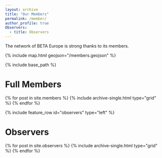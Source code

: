 ```yaml
---
layout: archive
title: "Our Members"
permalink: /member/
author_profile: true
Observers:
  - title: Observers
---
```


The network of BETA Europe is strong thanks to its members.



{% include map.html geojson="/members.geojson" %}

{% include base_path %}

# Full Members
<div class="grid__wrapper grid__partners">
  {% for post in site.members %}
    {% include archive-single.html type="grid" %}
  {% endfor %}
</div>

{% include feature_row id="observers" type="left" %}

<div class="grid__wrapper grid__partners">
  <h1>Observers</h1>
  {% for post in site.observers %}
    {% include archive-single.html type="grid" %}
  {% endfor %}
</div>
